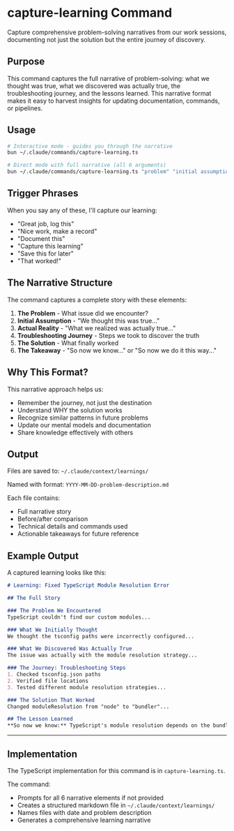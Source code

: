 # capture-learning Command

Capture comprehensive problem-solving narratives from our work sessions, documenting not just the solution but the entire journey of discovery.

## Purpose

This command captures the full narrative of problem-solving: what we thought was true, what we discovered was actually true, the troubleshooting journey, and the lessons learned. This narrative format makes it easy to harvest insights for updating documentation, commands, or pipelines.

## Usage

```bash
# Interactive mode - guides you through the narrative
bun ~/.claude/commands/capture-learning.ts

# Direct mode with full narrative (all 6 arguments)
bun ~/.claude/commands/capture-learning.ts "problem" "initial assumption" "actual reality" "troubleshooting steps" "solution" "key takeaway"
```

## Trigger Phrases

When you say any of these, I'll capture our learning:
- "Great job, log this"
- "Nice work, make a record"  
- "Document this"
- "Capture this learning"
- "Save this for later"
- "That worked!"

## The Narrative Structure

The command captures a complete story with these elements:

1. **The Problem** - What issue did we encounter?
2. **Initial Assumption** - "We thought this was true..."
3. **Actual Reality** - "What we realized was actually true..."
4. **Troubleshooting Journey** - Steps we took to discover the truth
5. **The Solution** - What finally worked
6. **The Takeaway** - "So now we know..." or "So now we do it this way..."

## Why This Format?

This narrative approach helps us:
- Remember the journey, not just the destination
- Understand WHY the solution works
- Recognize similar patterns in future problems
- Update our mental models and documentation
- Share knowledge effectively with others

## Output

Files are saved to: `~/.claude/context/learnings/`

Named with format: `YYYY-MM-DD-problem-description.md`

Each file contains:
- Full narrative story
- Before/after comparison
- Technical details and commands used
- Actionable takeaways for future reference

## Example Output

A captured learning looks like this:

```markdown
# Learning: Fixed TypeScript Module Resolution Error

## The Full Story

### The Problem We Encountered
TypeScript couldn't find our custom modules...

### What We Initially Thought
We thought the tsconfig paths were incorrectly configured...

### What We Discovered Was Actually True
The issue was actually with the module resolution strategy...

### The Journey: Troubleshooting Steps
1. Checked tsconfig.json paths
2. Verified file locations
3. Tested different module resolution strategies...

### The Solution That Worked
Changed moduleResolution from "node" to "bundler"...

## The Lesson Learned
**So now we know:** TypeScript's module resolution depends on the bundler being used...
```

---

## Implementation

The TypeScript implementation for this command is in `capture-learning.ts`. 

The command:
- Prompts for all 6 narrative elements if not provided
- Creates a structured markdown file in `~/.claude/context/learnings/`
- Names files with date and problem description
- Generates a comprehensive learning narrative